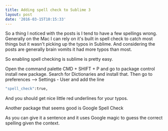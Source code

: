 ```yaml
---
title: Adding spell check to Sublime 3
layout: post
date: '2016-03-15T10:15:33'
---
```

So a thing I noticed with the posts is I tend to have a few spellings wrong. Generally on the Mac I can rely on it's built in spell check to catch most things but it wasn't picking up the typos in Sublime. And considering the posts are generally brain vomits it had more typos than most.

So enabling spell checking is sublime is pretty easy.

Open the command palette CMD + SHIFT + P
and go to package control install new package.
Search for Dictionaries and install that.
Then go to preferences --> Settings - User
and add the line
``` bash
"spell_check":true,
```

And you should get nice little red underlines for your typos.

Another package that seems good is
Google Spell Check

As you can give it a sentence and it uses Google magic to guess the correct spelling given the context.